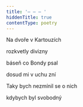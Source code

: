 ```yaml
---
title: '– – – '
hiddenTitle: true
contentType: poetry
---
```


<section>

Na dvoře v Kartouzích

rozkvetly divizny

báseň co Bondy psal

dosud mi v uchu zní

Taky bych nezmínil se o nich

kdybych byl svobodný

</section>
